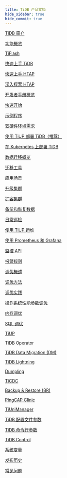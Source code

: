 ```yaml
---
title: TiDB 产品文档
hide_sidebar: true
hide_commit: true
---
```


<LearningPathContainer platform="tidb" title="TiDB" subTitle="TiDB 是 PingCAP 公司自主设计、研发的开源分布式关系型数据库。您可以在这里查看概念介绍、操作指南、应用开发、参考等产品文档。">

<LearningPath label="了解" icon="cloud1">

[TiDB 简介](https://docs.pingcap.com/zh/tidb/v6.6/overview)

[功能概览](https://docs.pingcap.com/zh/tidb/v6.6/basic-features)

[TiFlash](https://docs.pingcap.com/zh/tidb/v6.6/tiflash-overview)

</LearningPath>

<LearningPath label="试用" icon="cloud5">

[快速上手 TiDB](https://docs.pingcap.com/zh/tidb/v6.6/quick-start-with-tidb)

[快速上手 HTAP](https://docs.pingcap.com/zh/tidb/v6.6/quick-start-with-htap)

[深入探索 HTAP](https://docs.pingcap.com/zh/tidb/v6.6/explore-htap)

</LearningPath>

<LearningPath label="开发" icon="doc8">

[开发者手册概览](https://docs.pingcap.com/zh/tidb/v6.6/dev-guide-overview)

[快速开始](https://docs.pingcap.com/zh/tidb/v6.6/dev-guide-build-cluster-in-cloud)

[示例程序](https://docs.pingcap.com/zh/tidb/v6.6/dev-guide-sample-application-spring-boot)

</LearningPath>

<LearningPath label="部署" icon="deploy">

[软硬件环境需求](https://docs.pingcap.com/zh/tidb/v6.6/hardware-and-software-requirements)

[使用 TiUP 部署 TiDB（推荐）](https://docs.pingcap.com/zh/tidb/v6.6/production-deployment-using-tiup)

[在 Kubernetes 上部署 TiDB](https://docs.pingcap.com/zh/tidb/v6.6/tidb-in-kubernetes)

</LearningPath>

<LearningPath label="迁移" icon="cloud3">

[数据迁移概览](https://docs.pingcap.com/zh/tidb/v6.6/migration-overview)

[迁移工具](https://docs.pingcap.com/zh/tidb/v6.6/migration-tools)

[应用场景](https://docs.pingcap.com/zh/tidb/v6.6/migrate-aurora-to-tidb)

</LearningPath>

<LearningPath label="运维" icon="maintain">

[升级集群](https://docs.pingcap.com/zh/tidb/v6.6/upgrade-tidb-using-tiup)

[扩容集群](https://docs.pingcap.com/zh/tidb/v6.6/scale-tidb-using-tiup)

[备份和恢复数据](https://docs.pingcap.com/zh/tidb/v6.6/backup-and-restore-overview)

[日常巡检](https://docs.pingcap.com/zh/tidb/v6.6/daily-check)

[使用 TiUP 运维](https://docs.pingcap.com/zh/tidb/v6.6/maintain-tidb-using-tiup)

</LearningPath>

<LearningPath label="监控" icon="cloud6">

[使用 Prometheus 和 Grafana](https://docs.pingcap.com/zh/tidb/v6.6/tidb-monitoring-framework)

[监控 API](https://docs.pingcap.com/zh/tidb/v6.6/tidb-monitoring-api)

[报警规则](https://docs.pingcap.com/zh/tidb/v6.6/alert-rules)

</LearningPath>

<LearningPath label="调优" icon="tidb-cloud-tune">

[调优概述](https://docs.pingcap.com/zh/tidb/v6.6/performance-tuning-overview)

[调优方法](https://docs.pingcap.com/zh/tidb/v6.6/performance-tuning-methods)

[调优实践](https://docs.pingcap.com/zh/tidb/v6.6/performance-tuning-practices)

[操作系统性能参数调优](https://docs.pingcap.com/zh/tidb/v6.6/tune-operating-system)

[内存调优](https://docs.pingcap.com/zh/tidb/v6.6/configure-memory-usage)

[SQL 调优](https://docs.pingcap.com/zh/tidb/v6.6/sql-tuning-overview)

</LearningPath>

<LearningPath label="工具" icon="doc7">

[TiUP](https://docs.pingcap.com/zh/tidb/v6.6/tiup-overview)

[TiDB Operator](https://docs.pingcap.com/zh/tidb/v6.6/tidb-operator-overview)

[TiDB Data Migration (DM)](https://docs.pingcap.com/zh/tidb/v6.6/dm-overview)

[TiDB Lightning](https://docs.pingcap.com/zh/tidb/v6.6/tidb-lightning-overview)

[Dumpling](https://docs.pingcap.com/zh/tidb/v6.6/dumpling-overview)

[TiCDC](https://docs.pingcap.com/zh/tidb/v6.6/ticdc-overview)

[Backup & Restore (BR)](https://docs.pingcap.com/zh/tidb/v6.6/backup-and-restore-overview)

[PingCAP Clinic](https://docs.pingcap.com/zh/tidb/v6.6/clinic-introduction)

[TiUniManager](https://docs.pingcap.com/zh/tidb/v6.6/tiunimanager-overview)

</LearningPath>

<LearningPath label="参考" icon="cloud-dev">

[TiDB 配置文件参数](https://docs.pingcap.com/zh/tidb/v6.6/tidb-configuration-file)

[TiDB 命令行参数](https://docs.pingcap.com/zh/tidb/v6.6/command-line-flags-for-tidb-configuration)

[TiDB Control](https://docs.pingcap.com/zh/tidb/v6.6/tidb-control)

[系统变量](https://docs.pingcap.com/zh/tidb/v6.6/system-variables)

[发布历史](https://docs.pingcap.com/zh/tidb/v6.6/release-notes)

[常见问题](https://docs.pingcap.com/zh/tidb/v6.6/faq-overview)

</LearningPath>

</LearningPathContainer>
